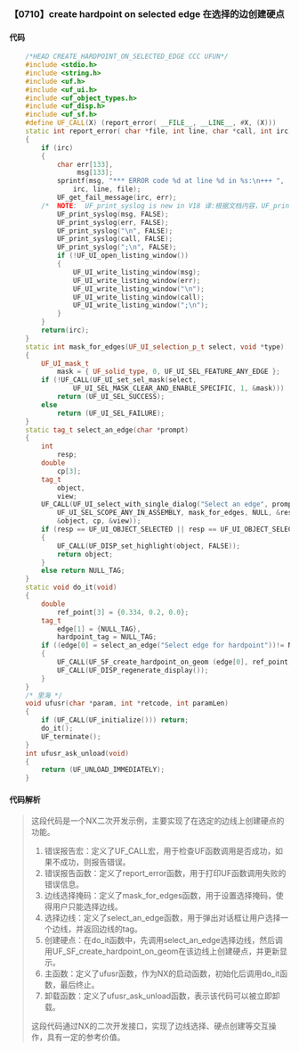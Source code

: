 ### 【0710】create hardpoint on selected edge 在选择的边创建硬点

#### 代码

```cpp
    /*HEAD CREATE_HARDPOINT_ON_SELECTED_EDGE CCC UFUN*/  
    #include <stdio.h>  
    #include <string.h>  
    #include <uf.h>  
    #include <uf_ui.h>  
    #include <uf_object_types.h>  
    #include <uf_disp.h>  
    #include <uf_sf.h>  
    #define UF_CALL(X) (report_error( __FILE__, __LINE__, #X, (X)))  
    static int report_error( char *file, int line, char *call, int irc)  
    {  
        if (irc)  
        {  
            char err[133],  
                 msg[133];  
            sprintf(msg, "*** ERROR code %d at line %d in %s:\n+++ ",  
                irc, line, file);  
            UF_get_fail_message(irc, err);  
        /*  NOTE:  UF_print_syslog is new in V18 译:根据文档内容，UF_print_syslog 是 V18 中新增的功能。 */  
            UF_print_syslog(msg, FALSE);  
            UF_print_syslog(err, FALSE);  
            UF_print_syslog("\n", FALSE);  
            UF_print_syslog(call, FALSE);  
            UF_print_syslog(";\n", FALSE);  
            if (!UF_UI_open_listing_window())  
            {  
                UF_UI_write_listing_window(msg);  
                UF_UI_write_listing_window(err);  
                UF_UI_write_listing_window("\n");  
                UF_UI_write_listing_window(call);  
                UF_UI_write_listing_window(";\n");  
            }  
        }  
        return(irc);  
    }  
    static int mask_for_edges(UF_UI_selection_p_t select, void *type)  
    {  
        UF_UI_mask_t  
            mask = { UF_solid_type, 0, UF_UI_SEL_FEATURE_ANY_EDGE };  
        if (!UF_CALL(UF_UI_set_sel_mask(select,  
                UF_UI_SEL_MASK_CLEAR_AND_ENABLE_SPECIFIC, 1, &mask)))  
            return (UF_UI_SEL_SUCCESS);  
        else  
            return (UF_UI_SEL_FAILURE);  
    }  
    static tag_t select_an_edge(char *prompt)  
    {  
        int  
            resp;  
        double  
            cp[3];  
        tag_t  
            object,  
            view;  
        UF_CALL(UF_UI_select_with_single_dialog("Select an edge", prompt,  
            UF_UI_SEL_SCOPE_ANY_IN_ASSEMBLY, mask_for_edges, NULL, &resp,  
            &object, cp, &view));  
        if (resp == UF_UI_OBJECT_SELECTED || resp == UF_UI_OBJECT_SELECTED_BY_NAME)  
        {  
            UF_CALL(UF_DISP_set_highlight(object, FALSE));  
            return object;  
        }  
        else return NULL_TAG;  
    }  
    static void do_it(void)  
    {  
        double  
            ref_point[3] = {0.334, 0.2, 0.0};  
        tag_t      
            edge[1] = {NULL_TAG},  
            hardpoint_tag = NULL_TAG;  
        if ((edge[0] = select_an_edge("Select edge for hardpoint"))!= NULL_TAG)  
        {         
            UF_CALL(UF_SF_create_hardpoint_on_geom (edge[0], ref_point, &hardpoint_tag));  
            UF_CALL(UF_DISP_regenerate_display());  
        }  
    }  
    /* 里海 */  
    void ufusr(char *param, int *retcode, int paramLen)  
    {  
        if (UF_CALL(UF_initialize())) return;  
        do_it();  
        UF_terminate();  
    }  
    int ufusr_ask_unload(void)  
    {  
        return (UF_UNLOAD_IMMEDIATELY);  
    }

```

#### 代码解析

> 这段代码是一个NX二次开发示例，主要实现了在选定的边线上创建硬点的功能。
>
> 1. 错误报告宏：定义了UF_CALL宏，用于检查UF函数调用是否成功，如果不成功，则报告错误。
> 2. 错误报告函数：定义了report_error函数，用于打印UF函数调用失败的错误信息。
> 3. 边线选择掩码：定义了mask_for_edges函数，用于设置选择掩码，使得用户只能选择边线。
> 4. 选择边线：定义了select_an_edge函数，用于弹出对话框让用户选择一个边线，并返回边线的tag。
> 5. 创建硬点：在do_it函数中，先调用select_an_edge选择边线，然后调用UF_SF_create_hardpoint_on_geom在该边线上创建硬点，并更新显示。
> 6. 主函数：定义了ufusr函数，作为NX的启动函数，初始化后调用do_it函数，最后终止。
> 7. 卸载函数：定义了ufusr_ask_unload函数，表示该代码可以被立即卸载。
>
> 这段代码通过NX的二次开发接口，实现了边线选择、硬点创建等交互操作，具有一定的参考价值。
>
